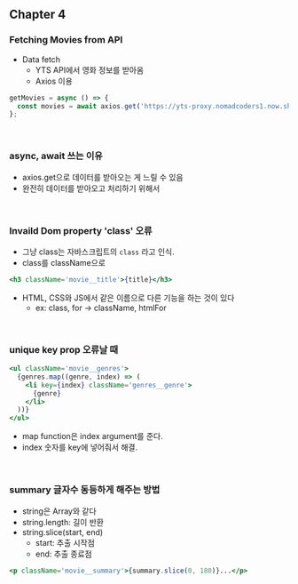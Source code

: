 ## Chapter 4

### Fetching Movies from API

- Data fetch
  - YTS API에서 영화 정보를 받아옴
  - Axios 이용

```jsx
getMovies = async () => {
  const movies = await axios.get('https://yts-proxy.nomadcoders1.now.sh/list_movies.json');
};
```

<br>

### async, await 쓰는 이유

- axios.get으로 데이터를 받아오는 게 느릴 수 있음
- 완전히 데이터를 받아오고 처리하기 위해서

<br>

### Invaild Dom property 'class' 오류

- 그냥 class는 자바스크립트의 `class` 라고 인식.
- class를 className으로

```jsx
<h3 className='movie__title'>{title}</h3>
```

- HTML, CSS와 JS에서 같은 이름으로 다른 기능을 하는 것이 있다
  - ex: class, for → className, htmlFor

<br>

### unique key prop 오류날 때

```jsx
<ul className='movie__genres'>
  {genres.map((genre, index) => (
    <li key={index} className='genres__genre'>
      {genre}
    </li>
  ))}
</ul>
```

- map function은 index argument를 준다.
- index 숫자를 key에 넣어줘서 해결.

<br>

### summary 글자수 동등하게 해주는 방법

- string은 Array와 같다
- string.length: 길이 반환
- string.slice(start, end)
  - start: 추출 시작점
  - end: 추출 종료점

```jsx
<p className='movie__summary'>{summary.slice(0, 180)}...</p>
```
